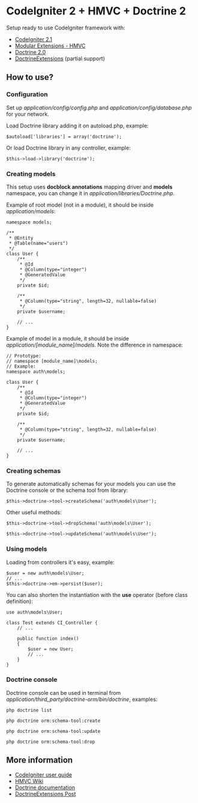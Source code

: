 # CodeIgniter 2 + HMVC + Doctrine 2

Setup ready to use CodeIgniter framework with:

-	[CodeIgniter 2.1](http://codeigniter.com)
- [Modular Extensions - HMVC](http://bitbucket.org/wiredesignz/codeigniter-modular-extensions-hmvc/overview)
- [Doctrine 2.0](http://http://www.doctrine-project.org/)
- [DoctrineExtensions](https://github.com/l3pp4rd/DoctrineExtensions) (partial support)


## How to use?

### Configuration

Set up *application/config/config.php* and *application/config/database.php* for your network.

Load Doctrine library adding it on autoload.php, example:

	$autoload['libraries'] = array('doctrine');
	
Or load Doctrine library in any controller, example:

	$this->load->library('doctrine');
	
### Creating models

This setup uses **docblock annotations** mapping driver and **models** namespace, you can change it in *application/libraries/Doctrine.php*.

Example of root model (not in a module), it should be inside *application/models*:

	namespace models;

	/**
	 * @Entity
	 * @Table(name="users")
	 */
	class User {
		/**
		 * @Id
		 * @Column(type="integer")
		 * @GeneratedValue
		 */
		private $id;

		/**
		 * @Column(type="string", length=32, nullable=false)
		 */
		private $username;
		
		// ...
	}
	
Example of model in a module, it should be inside *application/[module_name]/models*. Note the difference in namespace:

	// Prototype:
	// namespace [module_name]\models;
	// Example:
	namespace auth\models;

	class User {
		/**
		 * @Id
		 * @Column(type="integer")
		 * @GeneratedValue
		 */
		private $id;

		/**
		 * @Column(type="string", length=32, nullable=false)
		 */
		private $username;
		
		// ...
	}

### Creating schemas

To generate automatically schemas for your models you can use the Doctrine console or the schema tool from library:

	$this->doctrine->tool->createSchema('auth\models\User');
	
Other useful methods:

	$this->doctrine->tool->dropSchema('auth\models\User');
	
	$this->doctrine->tool->updateSchema('auth\models\User');

### Using models

Loading from controllers it's easy, example:

	$user = new auth\models\User;
	// ...
	$this->doctrine->em->persist($user);
	

You can also shorten the instantiation with the **use** operator (before class definition):

	use auth\models\User;
	
	class Test extends CI_Controller {
		// ...
		
		public function index()
		{
			$user = new User;
			// ...
		}
	}

### Doctrine console

Doctrine console can be used in terminal from *application/third_party/doctrine-orm/bin/doctrine*, examples:

	php doctrine list
	
	php doctrine orm:schema-tool:create
	
	php doctrine orm:schema-tool:update
	
	php doctrine orm:schema-tool:drop

## More information

- [CodeIgniter user guide](http://codeigniter.com/user_guide)
- [HMVC Wiki](http://bitbucket.org/wiredesignz/codeigniter-modular-extensions-hmvc/wiki)
- [Doctrine documentation](http://www.doctrine-project.org/projects/orm/2.0/docs/en)
- [DoctrineExtensions Post](http://www.doctrine-project.org/blog/doctrine2-behavioral-extensions)